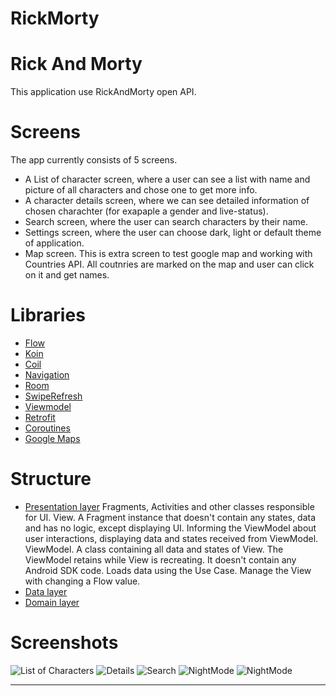 # RickMorty
# Rick And Morty 
This application use RickAndMorty open API.
# Screens
The app currently consists of 5 screens. 
* A List of character screen, where a user can see a list with name and picture of all characters and chose one to get more info.
* A character details screen, where we can see detailed information of chosen charachter (for exapaple a gender and live-status).
* Search screen, where the user can search characters by their name.
* Settings screen, where the user can choose dark, light or default theme of application.
* Map screen. This is extra screen to test google map and working with Countries API. All coutnries are marked on the map and user can click on it and get names.
# Libraries 
* [Flow](https://developer.android.com/kotlin/flow)
* [Koin](https://insert-koin.io/)
* [Coil](https://coil-kt.github.io/coil/)
* [Navigation](https://developer.android.com/guide/navigation/navigation-getting-started)
* [Room](https://developer.android.com/training/data-storage/room)
* [SwipeRefresh](https://developer.android.com/jetpack/androidx/releases/swiperefreshlayout) 
* [Viewmodel](https://developer.android.com/topic/libraries/architecture/viewmodel)
* [Retrofit](https://square.github.io/retrofit/)
* [Coroutines](https://developer.android.com/kotlin/coroutines)
* [Google Maps](https://developers.google.com/maps/documentation/android-sdk/start?hl=ru)

# Structure
* [Presentation layer]() Fragments, Activities and other classes responsible for UI.
View. A Fragment instance that doesn't contain any states, data and has no logic, except displaying UI. Informing the ViewModel about user interactions, displaying data and states received from ViewModel.
ViewModel. A class containing all data and states of View. The ViewModel retains while View is recreating. It doesn't contain any Android SDK code. Loads data using the Use Case. Manage the View with changing a Flow value.
* [Data layer]()
* [Domain layer]()
# Screenshots
![List of Characters](https://im.wampi.ru/2022/09/07/Screenshot_2022-09-07-15-44-00-140_com.example.hm7_cleanarchitecture.jpg) ![Details](https://im.wampi.ru/2022/09/07/Screenshot_2022-09-07-15-44-09-719_com.example.hm7_cleanarchitectureb369cc3a16fc1c08.jpg) 
![Search](https://im.wampi.ru/2022/09/07/Screenshot_2022-09-07-15-44-23-675_com.example.hm7_cleanarchitecture.jpg) ![NightMode](https://ie.wampi.ru/2022/09/07/Screenshot_2022-09-07-15-44-35-317_com.example.hm7_cleanarchitecture.jpg) ![NightMode](https://ie.wampi.ru/2022/09/07/Screenshot_2022-09-07-15-46-51-418_com.example.hm7_cleanarchitecture.jpg)
____


